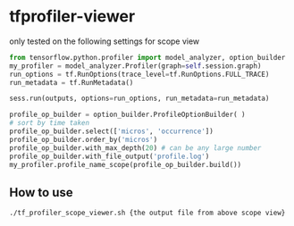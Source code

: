 # tfprofiler-viewer

only tested on the following settings for scope view

```python
from tensorflow.python.profiler import model_analyzer, option_builder
my_profiler = model_analyzer.Profiler(graph=self.session.graph)
run_options = tf.RunOptions(trace_level=tf.RunOptions.FULL_TRACE)
run_metadata = tf.RunMetadata()

sess.run(outputs, options=run_options, run_metadata=run_metadata)

profile_op_builder = option_builder.ProfileOptionBuilder( )
# sort by time taken
profile_op_builder.select(['micros', 'occurrence'])
profile_op_builder.order_by('micros')
profile_op_builder.with_max_depth(20) # can be any large number
profile_op_builder.with_file_output('profile.log')
my_profiler.profile_name_scope(profile_op_builder.build())
```

## How to use
`./tf_profiler_scope_viewer.sh {the output file from above scope view}`
